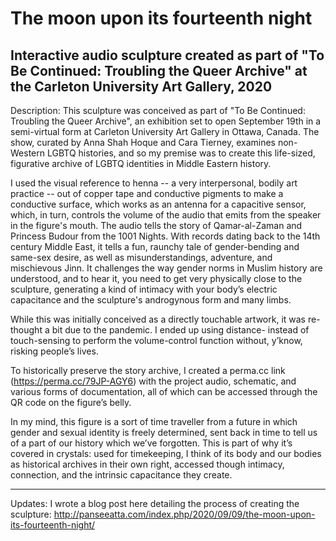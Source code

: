 # The moon upon its fourteenth night
 Interactive audio sculpture created as part of "To Be Continued: Troubling the Queer Archive" at the Carleton University Art Gallery, 2020
----------------------------------------------------------------------

Description:
 This sculpture was conceived as part of "To Be Continued: Troubling the Queer Archive", an exhibition set to open September 19th in a semi-virtual form at Carleton University Art Gallery in Ottawa, Canada. The show, curated by Anna Shah Hoque and Cara Tierney, examines non-Western LGBTQ histories, and so my premise was to create this life-sized, figurative archive of LGBTQ identities in Middle Eastern history. 

I used the visual reference to henna -- a very interpersonal, bodily art practice -- out of copper tape and conductive pigments to make a conductive surface, which works as an antenna for a capacitive sensor, which, in turn, controls the volume of the audio that emits from the speaker in the figure's mouth. The audio tells the story of Qamar-al-Zaman and Princess Budour from the 1001 Nights. With records dating back to the 14th century Middle East, it tells a fun, raunchy tale of gender-bending and same-sex desire, as well as misunderstandings, adventure, and mischievous Jinn.  It challenges the way gender norms in Muslim history are understood, and to hear it, you need to get very physically close to the sculpture, generating a kind of intimacy with your body’s electric capacitance and the sculpture's androgynous form and many limbs.

While this was initially conceived as a directly touchable artwork, it was re-thought a bit due to the pandemic. I ended up using distance- instead of touch-sensing to perform the volume-control function without, y’know, risking people’s lives.

To historically preserve the story archive, I created a perma.cc link (https://perma.cc/79JP-AGY6) with the project audio, schematic, and various forms of documentation, all of which can be accessed through the QR code on the figure’s belly.

In my mind, this figure is a sort of time traveller from a future in which gender and sexual identity is freely determined, sent back in time to tell us of a part of our history which we’ve forgotten. This is part of why it’s covered in crystals: used for timekeeping, I think of its body and our bodies as historical archives in their own right, accessed though intimacy, connection, and the intrinsic capacitance they create.

--------------------------------------------------------------
Updates:
I wrote a blog post here detailing the process of creating the sculpture:
http://panseeatta.com/index.php/2020/09/09/the-moon-upon-its-fourteenth-night/
